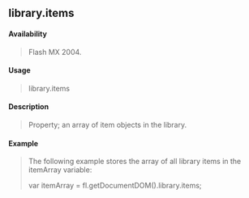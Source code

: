 ## library.items

#### Availability

> Flash MX 2004.

#### Usage

> library.items

#### Description

> Property; an array of item objects in the library.

#### Example

> The following example stores the array of all library items in the itemArray variable:
>
> var itemArray = fl.getDocumentDOM().library.items;
